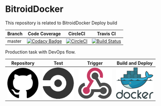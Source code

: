 # BitroidDocker
This repository is related to BitroidDocker Deploy build


Branch | Code Coverage | CircleCI | Travis CI
---|---|---|---
master|[![Codacy Badge](https://api.codacy.com/project/badge/Grade/abcb73b6afb549ec9fc3600a22ff6d2a)](https://www.codacy.com/app/hemanth22hemu/BitroidDocker?utm_source=github.com&amp;utm_medium=referral&amp;utm_content=hemanth22/BitroidDocker&amp;utm_campaign=Badge_Grade)|[![CircleCI](https://circleci.com/gh/hemanth22/BitroidDocker.svg?style=svg)](https://circleci.com/gh/hemanth22/BitroidDocker)|[![Build Status](https://travis-ci.org/hemanth22/BitroidDocker.svg?branch=master)](https://travis-ci.org/hemanth22/BitroidDocker)


Production task with DevOps flow.

Repository | Test | Trigger | Build and Deploy
---|---|---|---
[![github logo](github.png)](https://github.com/hemanth22)|[![Circle CI logo](CircleCI.png)](https://circleci.com)|[![Webhooks logo](webhook.png)](https://circleci.com)|[![Docker logo](dockerhub.png)](https://hub.docker.com)
